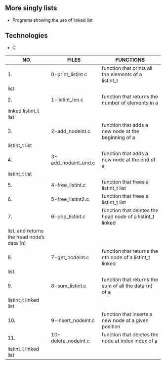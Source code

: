 ## More singly lists

* Programs showing the use of linked list

## Technologies

* C

| NO. | FILES | FUNCTIONS |
| ------------- | ------------- | ------------- |
| 1. | 0-print_listint.c | function that prints all the elements of a listint_t
list |
| 2. | 1-listint_len.c | function that returns the number of elements in a
linked listint_t list |
| 3. | 2-add_nodeint.c | function that adds a new node at the beginning of a
listint_t list |
| 4. | 3-add_nodeint_end.c | function that adds a new node at the end of a
listint_t list |
| 5. | 4-free_listint.c | function that frees a listint_t list |
| 6. | 5-free_listint2.c | function that frees a listint_t list |
| 7. | 6-pop_listint.c | function that deletes the head node of a listint_t linked
list, and returns the head node’s data (n) |
| 8. | 7-get_nodeint.c | function that returns the nth node of a listint_t linked
list |
| 9. | 8-sum_listint.c |function that returns the sum of all the data (n) of a
listint_t linked list |
| 10. | 9-insert_nodeint.c | function that inserts a new node at a given position |
| 11. | 10-delete_nodeint.c | function that deletes the node at index index of a
listint_t linked list |